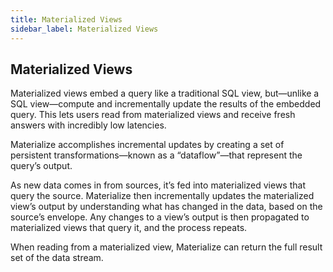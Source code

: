 ```yaml
---
title: Materialized Views
sidebar_label: Materialized Views
---
```


## Materialized Views

Materialized views embed a query like a traditional SQL view, 
but—unlike a SQL view—compute and incrementally update the results of the embedded query. 
This lets users read from materialized views and receive fresh answers with incredibly low latencies.

Materialize accomplishes incremental updates by creating a set of persistent transformations—known 
as a “dataflow”—that represent the query’s output. 

As new data comes in from sources, it’s fed into materialized views that query the source. 
Materialize then incrementally updates the materialized view’s output by understanding what has changed in the data, 
based on the source’s envelope. Any changes to a view’s output is then propagated to materialized views that query it, 
and the process repeats.

When reading from a materialized view, Materialize can return the full result set of the data stream.
